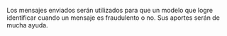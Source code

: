 Los mensajes enviados serán utilizados para que un modelo que logre identificar cuando un mensaje es fraudulento o no. Sus aportes serán de mucha ayuda.
